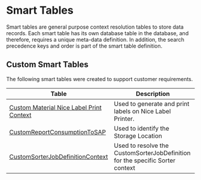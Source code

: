 # Smart Tables

Smart tables are general purpose context resolution tables to store data records. Each smart table has its own database table in the database, and therefore, requires a unique meta-data definition. In addition, the search precedence keys and order is part of the smart table definition.

## Custom Smart Tables

The following smart tables were created to support customer requirements.

| Table                     | Description       |
| ------                    | ------            |
| [Custom Material Nice Label Print Context](/cmf.custom.help/techspec>artifacts>smarttables>custommaterialnicelabelprintcontext) | Used to generate and print labels on Nice Label Printer. |
| [CustomReportConsumptionToSAP](/cmf.custom.help/techspec>artifacts>smarttables>customreportconsumptiontosap) | Used to identify the Storage Location |
| [CustomSorterJobDefinitionContext](/cmf.custom.help/techspec>artifacts>smarttables>customsorterjobdefinitioncontext) | Used to resolve the CustomSorterJobDefinition for the specific Sorter context |


